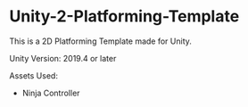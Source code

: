 # Unity-2-Platforming-Template
This is a 2D Platforming Template made for Unity.

Unity Version: 2019.4 or later

Assets Used:
* Ninja Controller

